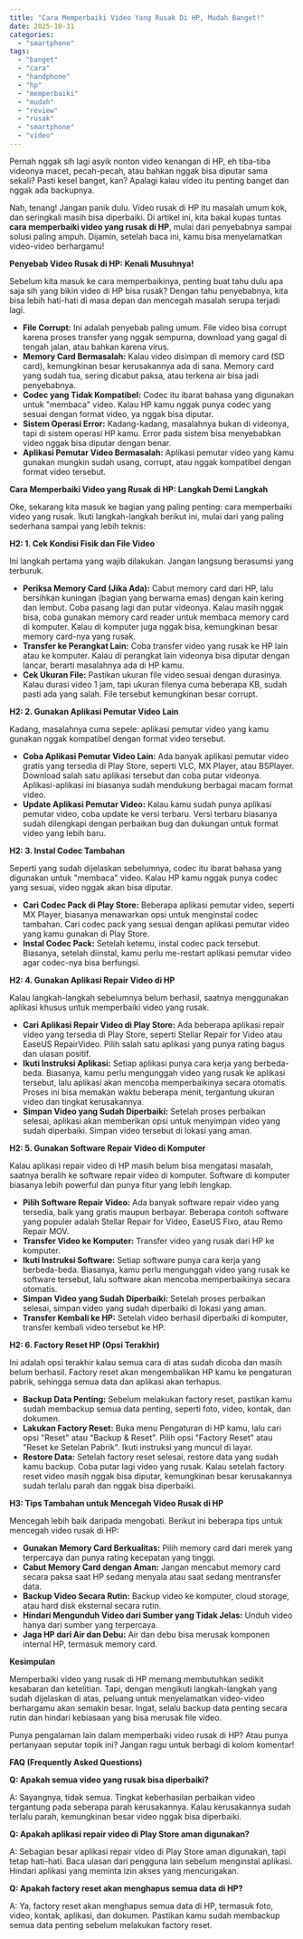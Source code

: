 ```yaml
---
title: "Cara Memperbaiki Video Yang Rusak Di HP, Mudah Banget!"
date: 2025-10-31
categories: 
  - "smartphone"
tags: 
  - "banget"
  - "cara"
  - "handphone"
  - "hp"
  - "memperbaiki"
  - "mudah"
  - "review"
  - "rusak"
  - "smartphone"
  - "video"
---
```


Pernah nggak sih lagi asyik nonton video kenangan di HP, eh tiba-tiba videonya macet, pecah-pecah, atau bahkan nggak bisa diputar sama sekali? Pasti kesel banget, kan? Apalagi kalau video itu penting banget dan nggak ada backupnya.

Nah, tenang! Jangan panik dulu. Video rusak di HP itu masalah umum kok, dan seringkali masih bisa diperbaiki. Di artikel ini, kita bakal kupas tuntas **cara memperbaiki video yang rusak di HP**, mulai dari penyebabnya sampai solusi paling ampuh. Dijamin, setelah baca ini, kamu bisa menyelamatkan video-video berhargamu!

**Penyebab Video Rusak di HP: Kenali Musuhnya!**

Sebelum kita masuk ke cara memperbaikinya, penting buat tahu dulu apa saja sih yang bikin video di HP bisa rusak? Dengan tahu penyebabnya, kita bisa lebih hati-hati di masa depan dan mencegah masalah serupa terjadi lagi.

- **File Corrupt:** Ini adalah penyebab paling umum. File video bisa corrupt karena proses transfer yang nggak sempurna, download yang gagal di tengah jalan, atau bahkan karena virus.
- **Memory Card Bermasalah:** Kalau video disimpan di memory card (SD card), kemungkinan besar kerusakannya ada di sana. Memory card yang sudah tua, sering dicabut paksa, atau terkena air bisa jadi penyebabnya.
- **Codec yang Tidak Kompatibel:** Codec itu ibarat bahasa yang digunakan untuk "membaca" video. Kalau HP kamu nggak punya codec yang sesuai dengan format video, ya nggak bisa diputar.
- **Sistem Operasi Error:** Kadang-kadang, masalahnya bukan di videonya, tapi di sistem operasi HP kamu. Error pada sistem bisa menyebabkan video nggak bisa diputar dengan benar.
- **Aplikasi Pemutar Video Bermasalah:** Aplikasi pemutar video yang kamu gunakan mungkin sudah usang, corrupt, atau nggak kompatibel dengan format video tersebut.

**Cara Memperbaiki Video yang Rusak di HP: Langkah Demi Langkah**

Oke, sekarang kita masuk ke bagian yang paling penting: cara memperbaiki video yang rusak. Ikuti langkah-langkah berikut ini, mulai dari yang paling sederhana sampai yang lebih teknis:

**H2: 1. Cek Kondisi Fisik dan File Video**

Ini langkah pertama yang wajib dilakukan. Jangan langsung berasumsi yang terburuk.

- **Periksa Memory Card (Jika Ada):** Cabut memory card dari HP, lalu bersihkan kuningan (bagian yang berwarna emas) dengan kain kering dan lembut. Coba pasang lagi dan putar videonya. Kalau masih nggak bisa, coba gunakan memory card reader untuk membaca memory card di komputer. Kalau di komputer juga nggak bisa, kemungkinan besar memory card-nya yang rusak.
- **Transfer ke Perangkat Lain:** Coba transfer video yang rusak ke HP lain atau ke komputer. Kalau di perangkat lain videonya bisa diputar dengan lancar, berarti masalahnya ada di HP kamu.
- **Cek Ukuran File:** Pastikan ukuran file video sesuai dengan durasinya. Kalau durasi video 1 jam, tapi ukuran filenya cuma beberapa KB, sudah pasti ada yang salah. File tersebut kemungkinan besar corrupt.

**H2: 2. Gunakan Aplikasi Pemutar Video Lain**

Kadang, masalahnya cuma sepele: aplikasi pemutar video yang kamu gunakan nggak kompatibel dengan format video tersebut.

- **Coba Aplikasi Pemutar Video Lain:** Ada banyak aplikasi pemutar video gratis yang tersedia di Play Store, seperti VLC, MX Player, atau BSPlayer. Download salah satu aplikasi tersebut dan coba putar videonya. Aplikasi-aplikasi ini biasanya sudah mendukung berbagai macam format video.
- **Update Aplikasi Pemutar Video:** Kalau kamu sudah punya aplikasi pemutar video, coba update ke versi terbaru. Versi terbaru biasanya sudah dilengkapi dengan perbaikan bug dan dukungan untuk format video yang lebih baru.

**H2: 3. Instal Codec Tambahan**

Seperti yang sudah dijelaskan sebelumnya, codec itu ibarat bahasa yang digunakan untuk "membaca" video. Kalau HP kamu nggak punya codec yang sesuai, video nggak akan bisa diputar.

- **Cari Codec Pack di Play Store:** Beberapa aplikasi pemutar video, seperti MX Player, biasanya menawarkan opsi untuk menginstal codec tambahan. Cari codec pack yang sesuai dengan aplikasi pemutar video yang kamu gunakan di Play Store.
- **Instal Codec Pack:** Setelah ketemu, instal codec pack tersebut. Biasanya, setelah diinstal, kamu perlu me-restart aplikasi pemutar video agar codec-nya bisa berfungsi.

**H2: 4. Gunakan Aplikasi Repair Video di HP**

Kalau langkah-langkah sebelumnya belum berhasil, saatnya menggunakan aplikasi khusus untuk memperbaiki video yang rusak.

- **Cari Aplikasi Repair Video di Play Store:** Ada beberapa aplikasi repair video yang tersedia di Play Store, seperti Stellar Repair for Video atau EaseUS RepairVideo. Pilih salah satu aplikasi yang punya rating bagus dan ulasan positif.
- **Ikuti Instruksi Aplikasi:** Setiap aplikasi punya cara kerja yang berbeda-beda. Biasanya, kamu perlu mengunggah video yang rusak ke aplikasi tersebut, lalu aplikasi akan mencoba memperbaikinya secara otomatis. Proses ini bisa memakan waktu beberapa menit, tergantung ukuran video dan tingkat kerusakannya.
- **Simpan Video yang Sudah Diperbaiki:** Setelah proses perbaikan selesai, aplikasi akan memberikan opsi untuk menyimpan video yang sudah diperbaiki. Simpan video tersebut di lokasi yang aman.

**H2: 5. Gunakan Software Repair Video di Komputer**

Kalau aplikasi repair video di HP masih belum bisa mengatasi masalah, saatnya beralih ke software repair video di komputer. Software di komputer biasanya lebih powerful dan punya fitur yang lebih lengkap.

- **Pilih Software Repair Video:** Ada banyak software repair video yang tersedia, baik yang gratis maupun berbayar. Beberapa contoh software yang populer adalah Stellar Repair for Video, EaseUS Fixo, atau Remo Repair MOV.
- **Transfer Video ke Komputer:** Transfer video yang rusak dari HP ke komputer.
- **Ikuti Instruksi Software:** Setiap software punya cara kerja yang berbeda-beda. Biasanya, kamu perlu mengunggah video yang rusak ke software tersebut, lalu software akan mencoba memperbaikinya secara otomatis.
- **Simpan Video yang Sudah Diperbaiki:** Setelah proses perbaikan selesai, simpan video yang sudah diperbaiki di lokasi yang aman.
- **Transfer Kembali ke HP:** Setelah video berhasil diperbaiki di komputer, transfer kembali video tersebut ke HP.

**H2: 6. Factory Reset HP (Opsi Terakhir)**

Ini adalah opsi terakhir kalau semua cara di atas sudah dicoba dan masih belum berhasil. Factory reset akan mengembalikan HP kamu ke pengaturan pabrik, sehingga semua data dan aplikasi akan terhapus.

- **Backup Data Penting:** Sebelum melakukan factory reset, pastikan kamu sudah membackup semua data penting, seperti foto, video, kontak, dan dokumen.
- **Lakukan Factory Reset:** Buka menu Pengaturan di HP kamu, lalu cari opsi "Reset" atau "Backup & Reset". Pilih opsi "Factory Reset" atau "Reset ke Setelan Pabrik". Ikuti instruksi yang muncul di layar.
- **Restore Data:** Setelah factory reset selesai, restore data yang sudah kamu backup. Coba putar lagi video yang rusak. Kalau setelah factory reset video masih nggak bisa diputar, kemungkinan besar kerusakannya sudah terlalu parah dan nggak bisa diperbaiki.

**H3: Tips Tambahan untuk Mencegah Video Rusak di HP**

Mencegah lebih baik daripada mengobati. Berikut ini beberapa tips untuk mencegah video rusak di HP:

- **Gunakan Memory Card Berkualitas:** Pilih memory card dari merek yang terpercaya dan punya rating kecepatan yang tinggi.
- **Cabut Memory Card dengan Aman:** Jangan mencabut memory card secara paksa saat HP sedang menyala atau saat sedang mentransfer data.
- **Backup Video Secara Rutin:** Backup video ke komputer, cloud storage, atau hard disk eksternal secara rutin.
- **Hindari Mengunduh Video dari Sumber yang Tidak Jelas:** Unduh video hanya dari sumber yang terpercaya.
- **Jaga HP dari Air dan Debu:** Air dan debu bisa merusak komponen internal HP, termasuk memory card.

**Kesimpulan**

Memperbaiki video yang rusak di HP memang membutuhkan sedikit kesabaran dan ketelitian. Tapi, dengan mengikuti langkah-langkah yang sudah dijelaskan di atas, peluang untuk menyelamatkan video-video berhargamu akan semakin besar. Ingat, selalu backup data penting secara rutin dan hindari kebiasaan yang bisa merusak file video.

Punya pengalaman lain dalam memperbaiki video rusak di HP? Atau punya pertanyaan seputar topik ini? Jangan ragu untuk berbagi di kolom komentar!

**FAQ (Frequently Asked Questions)**

**Q: Apakah semua video yang rusak bisa diperbaiki?**

A: Sayangnya, tidak semua. Tingkat keberhasilan perbaikan video tergantung pada seberapa parah kerusakannya. Kalau kerusakannya sudah terlalu parah, kemungkinan besar video nggak bisa diperbaiki.

**Q: Apakah aplikasi repair video di Play Store aman digunakan?**

A: Sebagian besar aplikasi repair video di Play Store aman digunakan, tapi tetap hati-hati. Baca ulasan dari pengguna lain sebelum menginstal aplikasi. Hindari aplikasi yang meminta izin akses yang mencurigakan.

**Q: Apakah factory reset akan menghapus semua data di HP?**

A: Ya, factory reset akan menghapus semua data di HP, termasuk foto, video, kontak, aplikasi, dan dokumen. Pastikan kamu sudah membackup semua data penting sebelum melakukan factory reset.
